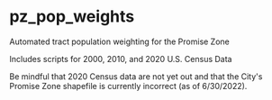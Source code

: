 # pz_pop_weights
Automated tract population weighting for the Promise Zone

Includes scripts for 2000, 2010, and 2020 U.S. Census Data

Be mindful that 2020 Census data are not yet out
and that the City's Promise Zone shapefile is
currently incorrect (as of 6/30/2022).
